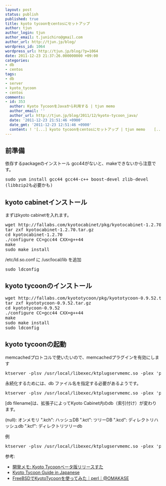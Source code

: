 ```yaml
---
layout: post
status: publish
published: true
title: kyoto tycoonをcentosにセットアップ
author: tjun
author_login: tjun
author_email: t.junichiro@gmail.com
author_url: http://tjun.jp/blog/
wordpress_id: 1064
wordpress_url: http://tjun.jp/blog/?p=1064
date: 2011-12-23 21:37:26.000000000 +09:00
categories:
- db
- centos
tags:
- db
- server
- kyoto_tycoon
- centos
comments:
- id: 353
  author: Kyoto TycoonをJavaから利用する | tjun memo
  author_email: ''
  author_url: http://tjun.jp/blog/2011/12/kyoto-tycoon_java/
  date: '2011-12-23 21:51:46 +0900'
  date_gmt: '2011-12-23 12:51:46 +0900'
  content: ! '[...] kyoto tycoonをcentosにセットアップ | tjun memo    [...]'
---
```

<h2>前準備</h2>
依存するpackageのインストール
gcc44がないと、makeできないから注意です。

<pre>sudo yum install gcc44 gcc44-c++ boost-devel zlib-devel
(libbzip2も必要かも)
</pre>

<h2>kyoto cabinetインストール</h2>
まずはkyoto cabinetを入れます。

<pre>
wget http://fallabs.com/kyotocabinet/pkg/kyotocabinet-1.2.70.tar.gz
tar zxf kyotocabinet-1.2.70.tar.gz 
cd kyotocabinet-1.2.70
./configure CC=gcc44 CXX=g++44
make
sudo make install
</pre>

/etc/ld.so.conf に /usr/local/lib を追加
<pre>
sudo ldconfig
</pre>

<h2>kyoto tycoonのインストール</h2>

<pre>
wget http://fallabs.com/kyototycoon/pkg/kyototycoon-0.9.52.tar.gz
tar zxf kyototycoon-0.9.52.tar.gz 
cd kyototycoon-0.9.52
./configure CC=gcc44 CXX=g++44
make 
sudo make install
sudo ldconfig
</pre>


<h2>kyoto tycoonの起動</h2>

memcachedプロトコルで使いたいので、memcachedプラグインを有効にします

<pre>ktserver -plsv /usr/local/libexec/ktplugservmemc.so -plex 'port=22222'</pre>
永続化するためには、db ファイル名を指定する必要があるようです。
<pre>ktserver -plsv /usr/local/libexec/ktplugservmemc.so -plex 'port=22222' [db filename]</pre>

[db filename]は、拡張子によってKyoto Cabinet内のdb（索引付け）が変わります。

(null): オンメモリ
 ".kch": ハッシュDB
 ".kct": ツリーDB
 ".kcd": ディレクトリハッシュdb
 ".kcf": ディレクトリツリーdb

例
<pre>ktserver -plsv /usr/local/libexec/ktplugservmemc.so -plex 'port=22222' test.kch</pre>

参考:
<ul>
	<li><a href="http://fallabs.com/blog-ja/promenade.cgi?id=98">開発メモ: Kyoto Tycoonベータ版リリースすた</a></li>
	<li><a href="http://www.slideshare.net/estraier/kyoto-tycoon-guide-in-japanese">Kyoto Tycoon Guide in Japanese</a></li>
	<li><a href="http://www.omakase.org/perl/freebsdkyototycoon.html">FreeBSDでKyotoTycoonを使ってみた｜perl｜@OMAKASE</a></li>

</ul>


